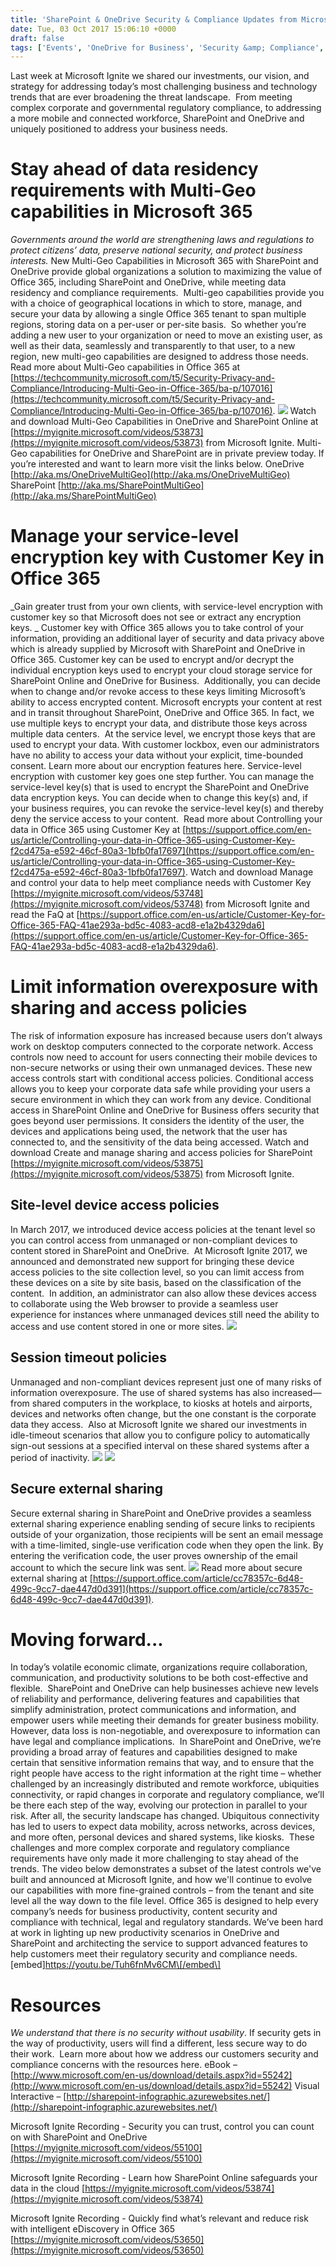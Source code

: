 ```yaml
---
title: 'SharePoint & OneDrive Security & Compliance Updates from Microsoft Ignite'
date: Tue, 03 Oct 2017 15:06:10 +0000
draft: false
tags: ['Events', 'OneDrive for Business', 'Security &amp; Compliance', 'Security and Compliance', 'SharePoint']
---
```


Last week at Microsoft Ignite we shared our investments, our vision, and strategy for addressing today’s most challenging business and technology trends that are ever broadening the threat landscape.  From meeting complex corporate and governmental regulatory compliance, to addressing a more mobile and connected workforce, SharePoint and OneDrive and uniquely positioned to address your business needs.

Stay ahead of data residency requirements with Multi-Geo capabilities in Microsoft 365
======================================================================================

_Governments around the world are strengthening laws and regulations to protect citizens’ data, preserve national security, and protect business interests._ New Multi-Geo Capabilities in Microsoft 365 with SharePoint and OneDrive provide global organizations a solution to maximizing the value of Office 365, including SharePoint and OneDrive, while meeting data residency and compliance requirements.  Multi-geo capabilities provide you with a choice of geographical locations in which to store, manage, and secure your data by allowing a single Office 365 tenant to span multiple regions, storing data on a per-user or per-site basis.  So whether you’re adding a new user to your organization or need to move an existing user, as well as their data, seamlessly and transparently to that user, to a new region, new multi-geo capabilities are designed to address those needs. Read more about Multi-Geo capabilities in Office 365 at [https://techcommunity.microsoft.com/t5/Security-Privacy-and-Compliance/Introducing-Multi-Geo-in-Office-365/ba-p/107016](https://techcommunity.microsoft.com/t5/Security-Privacy-and-Compliance/Introducing-Multi-Geo-in-Office-365/ba-p/107016). [![](https://msdnshared.blob.core.windows.net/media/2017/10/MultiGeo-300x169.png)](https://msdnshared.blob.core.windows.net/media/2017/10/MultiGeo.png) Watch and download Multi-Geo Capabilities in OneDrive and SharePoint Online at [https://myignite.microsoft.com/videos/53873](https://myignite.microsoft.com/videos/53873) from Microsoft Ignite. Multi-Geo capabilities for OneDrive and SharePoint are in private preview today. If you’re interested and want to learn more visit the links below. OneDrive [http://aka.ms/OneDriveMultiGeo](http://aka.ms/OneDriveMultiGeo) SharePoint [http://aka.ms/SharePointMultiGeo](http://aka.ms/SharePointMultiGeo)

Manage your service-level encryption key with Customer Key in Office 365
========================================================================

_Gain greater trust from your own clients, with service-level encryption with customer key so that Microsoft does not see or extract any encryption keys. _ Customer key with Office 365 allows you to take control of your information, providing an additional layer of security and data privacy above which is already supplied by Microsoft with SharePoint and OneDrive in Office 365. Customer key can be used to encrypt and/or decrypt the individual encryption keys used to encrypt your cloud storage service for SharePoint Online and OneDrive for Business.  Additionally, you can decide when to change and/or revoke access to these keys limiting Microsoft’s ability to access encrypted content. Microsoft encrypts your content at rest and in transit throughout SharePoint, OneDrive and Office 365. In fact, we use multiple keys to encrypt your data, and distribute those keys across multiple data centers.  At the service level, we encrypt those keys that are used to encrypt your data. With customer lockbox, even our administrators have no ability to access your data without your explicit, time-bounded consent. Learn more about our encryption features here. Service-level encryption with customer key goes one step further. You can manage the service-level key(s) that is used to encrypt the SharePoint and OneDrive data encryption keys. You can decide when to change this key(s) and, if your business requires, you can revoke the service-level key(s) and thereby deny the service access to your content.  Read more about Controlling your data in Office 365 using Customer Key at [https://support.office.com/en-us/article/Controlling-your-data-in-Office-365-using-Customer-Key-f2cd475a-e592-46cf-80a3-1bfb0fa17697](https://support.office.com/en-us/article/Controlling-your-data-in-Office-365-using-Customer-Key-f2cd475a-e592-46cf-80a3-1bfb0fa17697). Watch and download Manage and control your data to help meet compliance needs with Customer Key [https://myignite.microsoft.com/videos/53748](https://myignite.microsoft.com/videos/53748) from Microsoft Ignite and read the FaQ at [https://support.office.com/en-us/article/Customer-Key-for-Office-365-FAQ-41ae293a-bd5c-4083-acd8-e1a2b4329da6](https://support.office.com/en-us/article/Customer-Key-for-Office-365-FAQ-41ae293a-bd5c-4083-acd8-e1a2b4329da6).

Limit information overexposure with sharing and access policies
===============================================================

The risk of information exposure has increased because users don’t always work on desktop computers connected to the corporate network. Access controls now need to account for users connecting their mobile devices to non-secure networks or using their own unmanaged devices. These new access controls start with conditional access policies. Conditional access allows you to keep your corporate data safe while providing your users a secure environment in which they can work from any device. Conditional access in SharePoint Online and OneDrive for Business offers security that goes beyond user permissions. It considers the identity of the user, the devices and applications being used, the network that the user has connected to, and the sensitivity of the data being accessed. Watch and download Create and manage sharing and access policies for SharePoint [https://myignite.microsoft.com/videos/53875](https://myignite.microsoft.com/videos/53875) from Microsoft Ignite.

Site-level device access policies
---------------------------------

In March 2017, we introduced device access policies at the tenant level so you can control access from unmanaged or non-compliant devices to content stored in SharePoint and OneDrive.  At Microsoft Ignite 2017, we announced and demonstrated new support for bringing these device access policies to the site collection level, so you can limit access from these devices on a site by site basis, based on the classification of the content.  In addition, an administrator can also allow these devices access to collaborate using the Web browser to provide a seamless user experience for instances where unmanaged devices still need the ability to access and use content stored in one or more sites. [![](https://msdnshared.blob.core.windows.net/media/2017/10/SitePolicies1-300x169.png)](http://wbaer.files.wordpress.com/2017/10/1e1c0-sitepolicies1.png)

Session timeout policies
------------------------

Unmanaged and non-compliant devices represent just one of many risks of information overexposure. The use of shared systems has also increased—from shared computers in the workplace, to kiosks at hotels and airports, devices and networks often change, but the one constant is the corporate data they access.  Also at Microsoft Ignite we shared our investments in idle-timeout scenarios that allow you to configure policy to automatically sign-out sessions at a specified interval on these shared systems after a period of inactivity. [![](https://msdnshared.blob.core.windows.net/media/2017/10/IdleSession-300x169.png)](http://wbaer.files.wordpress.com/2017/10/a6233-idlesession.png) [![](https://msdnshared.blob.core.windows.net/media/2017/10/IdleSession2-300x169.png)](http://wbaer.files.wordpress.com/2017/10/30e6a-idlesession2.png)

Secure external sharing
-----------------------

Secure external sharing in SharePoint and OneDrive provides a seamless external sharing experience enabling sending of secure links to recipients outside of your organization, those recipients will be sent an email message with a time-limited, single-use verification code when they open the link. By entering the verification code, the user proves ownership of the email account to which the secure link was sent. [![](https://msdnshared.blob.core.windows.net/media/2017/10/SecureExternalSharing-238x300.png)](http://wbaer.files.wordpress.com/2017/10/778a8-secureexternalsharing.png) Read more about secure external sharing at [https://support.office.com/article/cc78357c-6d48-499c-9cc7-dae447d0d391](https://support.office.com/article/cc78357c-6d48-499c-9cc7-dae447d0d391).

Moving forward...
=================

In today’s volatile economic climate, organizations require collaboration, communication, and productivity solutions to be both cost-effective and flexible.  SharePoint and OneDrive can help businesses achieve new levels of reliability and performance, delivering features and capabilities that simplify administration, protect communications and information, and empower users while meeting their demands for greater business mobility. However, data loss is non-negotiable, and overexposure to information can have legal and compliance implications.  In SharePoint and OneDrive, we’re providing a broad array of features and capabilities designed to make certain that sensitive information remains that way, and to ensure that the right people have access to the right information at the right time – whether challenged by an increasingly distributed and remote workforce, ubiquities connectivity, or rapid changes in corporate and regulatory compliance, we’ll be there each step of the way, evolving our protection in parallel to your risk. After all, the security landscape has changed. Ubiquitous connectivity has led to users to expect data mobility, across networks, across devices, and more often, personal devices and shared systems, like kiosks.  These challenges and more complex corporate and regulatory compliance requirements have only made it more challenging to stay ahead of the trends. The video below demonstrates a subset of the latest controls we've built and announced at Microsoft Ignite, and how we'll continue to evolve our capabilities with more fine-grained controls – from the tenant and site level all the way down to the file level. Office 365 is designed to help every company’s needs for business productivity, content security and compliance with technical, legal and regulatory standards. We’ve been hard at work in lighting up new productivity scenarios in OneDrive and SharePoint and architecting the service to support advanced features to help customers meet their regulatory security and compliance needs. \[embed\]https://youtu.be/Tuh6fnMv6CM\[/embed\]

Resources
=========

_We understand that there is no security without usability_. If security gets in the way of productivity, users will find a different, less secure way to do their work.  Learn more about how we address our customers security and compliance concerns with the resources here. eBook – [http://www.microsoft.com/en-us/download/details.aspx?id=55242](http://www.microsoft.com/en-us/download/details.aspx?id=55242) Visual Interactive – [http://sharepoint-infographic.azurewebsites.net/](http://sharepoint-infographic.azurewebsites.net/)

Microsoft Ignite Recording - Security you can trust, control you can count on with SharePoint and OneDrive [https://myignite.microsoft.com/videos/55100](https://myignite.microsoft.com/videos/55100)

Microsoft Ignite Recording - Learn how SharePoint Online safeguards your data in the cloud [https://myignite.microsoft.com/videos/53874](https://myignite.microsoft.com/videos/53874)

Microsoft Ignite Recording - Quickly find what’s relevant and reduce risk with intelligent eDiscovery in Office 365 [https://myignite.microsoft.com/videos/53650](https://myignite.microsoft.com/videos/53650)